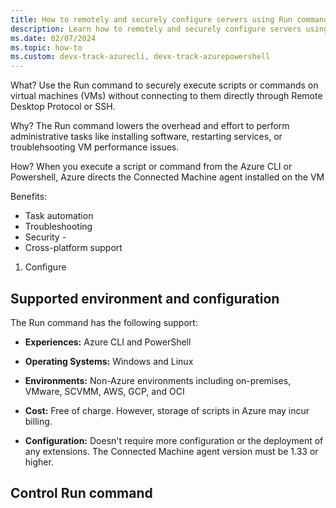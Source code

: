 ```yaml
---
title: How to remotely and securely configure servers using Run command (Preview)
description: Learn how to remotely and securely configure servers using Run Command.
ms.date: 02/07/2024
ms.topic: how-to
ms.custom: devx-track-azurecli, devx-track-azurepowershell
---
```


What? Use the Run command to securely execute scripts or commands on virtual machines (VMs) without connecting to them directly through Remote Desktop Protocol or SSH. 

Why? The Run command lowers the overhead and effort to perform administrative tasks like installing software, restarting services, or troublehsooting VM performance issues.  

How? When you execute a script or command from the Azure CLI or Powershell, Azure directs the Connected Machine agent installed on the VM

Benefits:
- Task automation
- Troubleshooting
- Security - 
- Cross-platform support

1. Configure 


## Supported environment and configuration

The Run command has the following support: 

- **Experiences:** Azure CLI and PowerShell 

- **Operating Systems:** Windows and Linux

- **Environments:** Non-Azure environments including on-premises, VMware, SCVMM, AWS, GCP, and OCI  

- **Cost:** Free of charge. However, storage of scripts in Azure may incur billing.

- **Configuration:** Doesn't require more configuration or the deployment of any extensions. The
Connected Machine agent version must be 1.33 or higher.

## Control Run command
